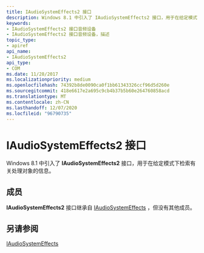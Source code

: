 ```yaml
---
title: IAudioSystemEffects2 接口
description: Windows 8.1 中引入了 IAudioSystemEffects2 接口，用于在给定模式下检索有关处理对象的信息。
keywords:
- IAudioSystemEffects2 接口音频设备
- IAudioSystemEffects2 接口音频设备，描述
topic_type:
- apiref
api_name:
- IAudioSystemEffects2
api_type:
- COM
ms.date: 11/28/2017
ms.localizationpriority: medium
ms.openlocfilehash: 74392b8de0090ca0f1bb61343326ccf96d5d260e
ms.sourcegitcommit: 418e6617e2a695c9cb4b37b5b60e264760858acd
ms.translationtype: MT
ms.contentlocale: zh-CN
ms.lasthandoff: 12/07/2020
ms.locfileid: "96790735"
---
```

# <a name="iaudiosystemeffects2-interface"></a>IAudioSystemEffects2 接口


Windows 8.1 中引入了 **IAudioSystemEffects2** 接口，用于在给定模式下检索有关处理对象的信息。

<a name="members"></a>成员
-------

**IAudioSystemEffects2** 接口继承自 [IAudioSystemEffects](iaudiosystemeffects.md) ，但没有其他成员。

## <a name="span-idsee_alsospansee-also"></a><span id="see_also"></span>另请参阅


[IAudioSystemEffects](iaudiosystemeffects.md)

 

 






